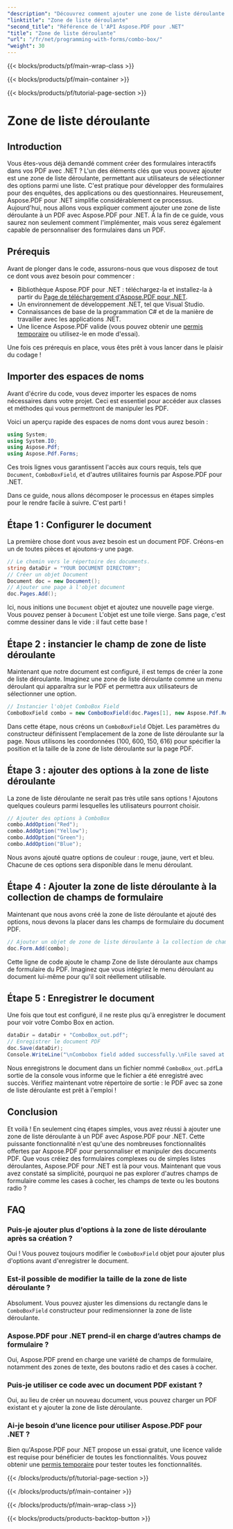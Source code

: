 ```yaml
---
"description": "Découvrez comment ajouter une zone de liste déroulante à un PDF avec Aspose.PDF pour .NET. Suivez notre guide étape par étape pour créer facilement des formulaires PDF interactifs."
"linktitle": "Zone de liste déroulante"
"second_title": "Référence de l'API Aspose.PDF pour .NET"
"title": "Zone de liste déroulante"
"url": "/fr/net/programming-with-forms/combo-box/"
"weight": 30
---
```


{{< blocks/products/pf/main-wrap-class >}}

{{< blocks/products/pf/main-container >}}

{{< blocks/products/pf/tutorial-page-section >}}

# Zone de liste déroulante

## Introduction

Vous êtes-vous déjà demandé comment créer des formulaires interactifs dans vos PDF avec .NET ? L'un des éléments clés que vous pouvez ajouter est une zone de liste déroulante, permettant aux utilisateurs de sélectionner des options parmi une liste. C'est pratique pour développer des formulaires pour des enquêtes, des applications ou des questionnaires. Heureusement, Aspose.PDF pour .NET simplifie considérablement ce processus. Aujourd'hui, nous allons vous expliquer comment ajouter une zone de liste déroulante à un PDF avec Aspose.PDF pour .NET. À la fin de ce guide, vous saurez non seulement comment l'implémenter, mais vous serez également capable de personnaliser des formulaires dans un PDF.

## Prérequis

Avant de plonger dans le code, assurons-nous que vous disposez de tout ce dont vous avez besoin pour commencer :

- Bibliothèque Aspose.PDF pour .NET : téléchargez-la et installez-la à partir du [Page de téléchargement d'Aspose.PDF pour .NET](https://releases.aspose.com/pdf/net/).
- Un environnement de développement .NET, tel que Visual Studio.
- Connaissances de base de la programmation C# et de la manière de travailler avec les applications .NET.
- Une licence Aspose.PDF valide (vous pouvez obtenir une [permis temporaire](https://purchase.aspose.com/temporary-license/) ou utilisez-le en mode d'essai).

Une fois ces prérequis en place, vous êtes prêt à vous lancer dans le plaisir du codage !

## Importer des espaces de noms

Avant d'écrire du code, vous devez importer les espaces de noms nécessaires dans votre projet. Ceci est essentiel pour accéder aux classes et méthodes qui vous permettront de manipuler les PDF.

Voici un aperçu rapide des espaces de noms dont vous aurez besoin :

```csharp
using System;
using System.IO;
using Aspose.Pdf;
using Aspose.Pdf.Forms;
```

Ces trois lignes vous garantissent l'accès aux cours requis, tels que `Document`, `ComboBoxField`, et d'autres utilitaires fournis par Aspose.PDF pour .NET.

Dans ce guide, nous allons décomposer le processus en étapes simples pour le rendre facile à suivre. C'est parti !

## Étape 1 : Configurer le document

La première chose dont vous avez besoin est un document PDF. Créons-en un de toutes pièces et ajoutons-y une page.

```csharp
// Le chemin vers le répertoire des documents.
string dataDir = "YOUR DOCUMENT DIRECTORY";
// Créer un objet Document
Document doc = new Document();
// Ajouter une page à l'objet document
doc.Pages.Add();
```

Ici, nous initions une `Document` objet et ajoutez une nouvelle page vierge. Vous pouvez penser à `Document` L'objet est une toile vierge. Sans page, c'est comme dessiner dans le vide : il faut cette base !

## Étape 2 : instancier le champ de zone de liste déroulante

Maintenant que notre document est configuré, il est temps de créer la zone de liste déroulante. Imaginez une zone de liste déroulante comme un menu déroulant qui apparaîtra sur le PDF et permettra aux utilisateurs de sélectionner une option.

```csharp
// Instancier l'objet ComboBox Field
ComboBoxField combo = new ComboBoxField(doc.Pages[1], new Aspose.Pdf.Rectangle(100, 600, 150, 616));
```

Dans cette étape, nous créons un `ComboBoxField` Objet. Les paramètres du constructeur définissent l'emplacement de la zone de liste déroulante sur la page. Nous utilisons les coordonnées (100, 600, 150, 616) pour spécifier la position et la taille de la zone de liste déroulante sur la page PDF.

## Étape 3 : ajouter des options à la zone de liste déroulante

La zone de liste déroulante ne serait pas très utile sans options ! Ajoutons quelques couleurs parmi lesquelles les utilisateurs pourront choisir.

```csharp
// Ajouter des options à ComboBox
combo.AddOption("Red");
combo.AddOption("Yellow");
combo.AddOption("Green");
combo.AddOption("Blue");
```

Nous avons ajouté quatre options de couleur : rouge, jaune, vert et bleu. Chacune de ces options sera disponible dans le menu déroulant.

## Étape 4 : Ajouter la zone de liste déroulante à la collection de champs de formulaire

Maintenant que nous avons créé la zone de liste déroulante et ajouté des options, nous devons la placer dans les champs de formulaire du document PDF.

```csharp
// Ajouter un objet de zone de liste déroulante à la collection de champs de formulaire de l'objet de document
doc.Form.Add(combo);
```

Cette ligne de code ajoute le champ Zone de liste déroulante aux champs de formulaire du PDF. Imaginez que vous intégriez le menu déroulant au document lui-même pour qu'il soit réellement utilisable.

## Étape 5 : Enregistrer le document

Une fois que tout est configuré, il ne reste plus qu'à enregistrer le document pour voir votre Combo Box en action.

```csharp
dataDir = dataDir + "ComboBox_out.pdf";
// Enregistrer le document PDF
doc.Save(dataDir);
Console.WriteLine("\nCombobox field added successfully.\nFile saved at " + dataDir);
```

Nous enregistrons le document dans un fichier nommé `ComboBox_out.pdf`La sortie de la console vous informe que le fichier a été enregistré avec succès. Vérifiez maintenant votre répertoire de sortie : le PDF avec sa zone de liste déroulante est prêt à l'emploi !

## Conclusion

Et voilà ! En seulement cinq étapes simples, vous avez réussi à ajouter une zone de liste déroulante à un PDF avec Aspose.PDF pour .NET. Cette puissante fonctionnalité n'est qu'une des nombreuses fonctionnalités offertes par Aspose.PDF pour personnaliser et manipuler des documents PDF. Que vous créiez des formulaires complexes ou de simples listes déroulantes, Aspose.PDF pour .NET est là pour vous. Maintenant que vous avez constaté sa simplicité, pourquoi ne pas explorer d'autres champs de formulaire comme les cases à cocher, les champs de texte ou les boutons radio ?

## FAQ

### Puis-je ajouter plus d'options à la zone de liste déroulante après sa création ?
Oui ! Vous pouvez toujours modifier le `ComboBoxField` objet pour ajouter plus d'options avant d'enregistrer le document.

### Est-il possible de modifier la taille de la zone de liste déroulante ?
Absolument. Vous pouvez ajuster les dimensions du rectangle dans le `ComboBoxField` constructeur pour redimensionner la zone de liste déroulante.

### Aspose.PDF pour .NET prend-il en charge d’autres champs de formulaire ?
Oui, Aspose.PDF prend en charge une variété de champs de formulaire, notamment des zones de texte, des boutons radio et des cases à cocher.

### Puis-je utiliser ce code avec un document PDF existant ?
Oui, au lieu de créer un nouveau document, vous pouvez charger un PDF existant et y ajouter la zone de liste déroulante.

### Ai-je besoin d’une licence pour utiliser Aspose.PDF pour .NET ?
Bien qu'Aspose.PDF pour .NET propose un essai gratuit, une licence valide est requise pour bénéficier de toutes les fonctionnalités. Vous pouvez obtenir une [permis temporaire](https://purchase.aspose.com/temporary-license/) pour tester toutes les fonctionnalités.

{{< /blocks/products/pf/tutorial-page-section >}}

{{< /blocks/products/pf/main-container >}}

{{< /blocks/products/pf/main-wrap-class >}}

{{< blocks/products/products-backtop-button >}}